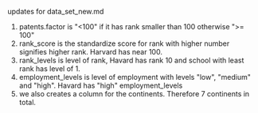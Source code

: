updates for data_set_new.md 

1. patents.factor is "<100" if it has rank smaller than 100 otherwise ">= 100" 
2. rank_score is the standardize score for rank with higher number signifies higher rank. Harvard has near 100. 
3. rank_levels is level of rank, Havard has rank 10 and school with least rank has level of 1.
4. employment_levels is level of employment with levels "low", "medium" and "high". Havard has "high" employment_levels 
5. we also creates a column for the continents. Therefore 7 continents in total. 
